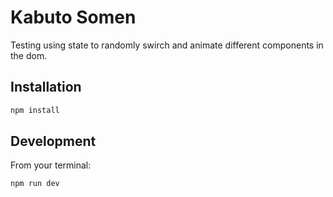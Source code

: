 # Kabuto Somen

Testing using state to randomly swirch and animate different components in the dom.

## Installation

```sh
npm install
```
## Development

From your terminal:

```sh
npm run dev
```